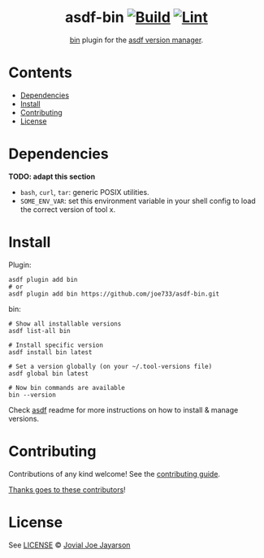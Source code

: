 <div align="center">

# asdf-bin [![Build](https://github.com/joe733/asdf-bin/actions/workflows/build.yml/badge.svg)](https://github.com/joe733/asdf-bin/actions/workflows/build.yml) [![Lint](https://github.com/joe733/asdf-bin/actions/workflows/lint.yml/badge.svg)](https://github.com/joe733/asdf-bin/actions/workflows/lint.yml)


[bin](https://github.com/marcosnils/bin) plugin for the [asdf version manager](https://asdf-vm.com).

</div>

# Contents

- [Dependencies](#dependencies)
- [Install](#install)
- [Contributing](#contributing)
- [License](#license)

# Dependencies

**TODO: adapt this section**

- `bash`, `curl`, `tar`: generic POSIX utilities.
- `SOME_ENV_VAR`: set this environment variable in your shell config to load the correct version of tool x.

# Install

Plugin:

```shell
asdf plugin add bin
# or
asdf plugin add bin https://github.com/joe733/asdf-bin.git
```

bin:

```shell
# Show all installable versions
asdf list-all bin

# Install specific version
asdf install bin latest

# Set a version globally (on your ~/.tool-versions file)
asdf global bin latest

# Now bin commands are available
bin --version
```

Check [asdf](https://github.com/asdf-vm/asdf) readme for more instructions on how to
install & manage versions.

# Contributing

Contributions of any kind welcome! See the [contributing guide](contributing.md).

[Thanks goes to these contributors](https://github.com/joe733/asdf-bin/graphs/contributors)!

# License

See [LICENSE](LICENSE) © [Jovial Joe Jayarson](https://github.com/joe733/)
